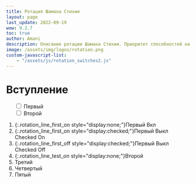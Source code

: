 ```yaml
---
title: Ротация Шамана Стихии
layout: page
last_update: 2022-09-19
wow: 9.2.7
toc: true
author: Amani
description: Описание ротации Шамана Стихии. Приоритет способностей на этой странице динамически меняется в зависимости от того, какие выбраны таланты, легендарный предмет и ковенант.
image: /assets/img/logos/rotation.png
custom-javascript-list:
    - "/assets/js/rotation_switches2.js"
---
```


# Вступление

<ul class="rotation_switches" style="list-style-type: none;">

  <li id="rotation_switch_first" class="rotation_switch"><input type="checkbox"> Первый</li>
  <li id="rotation_switch_test" class="rotation_switch"><input type="checkbox"> Второй</li>

</ul>



1. {:.rotation_line_first_on style="display:none;"}Первый Вкл
2. {:.rotation_line_first_on style="display:checked;"}Первый Выкл Checked On
2. {:.rotation_line_first_off style="display:checked;"}Первый Выкл Checked Off
4. {:.rotation_line_test_on style="display:none;"}Второй
5. Третий
6. Четвертый
7. Пятый
